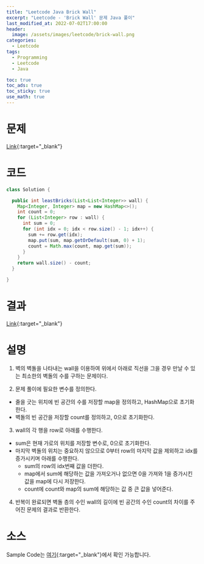 ```yaml
---
title: "Leetcode Java Brick Wall"
excerpt: "Leetcode - 'Brick Wall' 문제 Java 풀이"
last_modified_at: 2022-07-02T17:00:00
header:
  image: /assets/images/leetcode/brick-wall.png
categories:
  - Leetcode
tags:
  - Programming
  - Leetcode
  - Java

toc: true
toc_ads: true
toc_sticky: true
use_math: true
---
```

# 문제
[Link](https://leetcode.com/problems/brick-wall/){:target="_blank"}

# 코드
```java
class Solution {

  public int leastBricks(List<List<Integer>> wall) {
    Map<Integer, Integer> map = new HashMap<>();
    int count = 0;
    for (List<Integer> row : wall) {
      int sum = 0;
      for (int idx = 0; idx < row.size() - 1; idx++) {
        sum += row.get(idx);
        map.put(sum, map.getOrDefault(sum, 0) + 1);
        count = Math.max(count, map.get(sum));
      }
    }
    return wall.size() - count;
  }

}
```

# 결과
[Link](https://leetcode.com/submissions/detail/736424975/){:target="_blank"}

# 설명
1. 벽의 벽돌을 나타내는 wall을 이용하여 위에서 아래로 직선을 그을 경우 만날 수 있는 최소한의 벽돌의 수를 구하는 문제이다.

2. 문제 풀이에 필요한 변수를 정의한다.
- 줄을 긋는 위치에 빈 공간의 수를 저장할 map을 정의하고, HashMap으로 초기화한다.
- 벽돌의 빈 공간을 저장할 count를 정의하고, 0으로 초기화한다.

3. wall의 각 행을 row로 아래를 수행한다.
- sum은 현재 가로의 위치를 저장할 변수로, 0으로 초기화한다.
- 마지막 벽돌의 위치는 중요하지 않으므로 0부터 row의 마지막 값을 제외하고 idx를 증가시키며 아래를 수행한다.
  - sum의 row의 idx번째 값을 더한다.
  - map에서 sum에 해당하는 값을 가져오거나 없으면 0을 가져와 1을 증가시킨 값을 map에 다시 저장한다.
  - count에 count와 map의 sum에 해당하는 값 중 큰 값을 넣어준다.

4. 반복이 완료되면 벽돌 층의 수인 wall의 길이에 빈 공간의 수인 count의 차이를 주어진 문제의 결과로 반환한다.

# 소스
Sample Code는 [여기](https://github.com/GracefulSoul/leetcode/blob/master/src/main/java/gracefulsoul/problems/BrickWall.java){:target="_blank"}에서 확인 가능합니다.